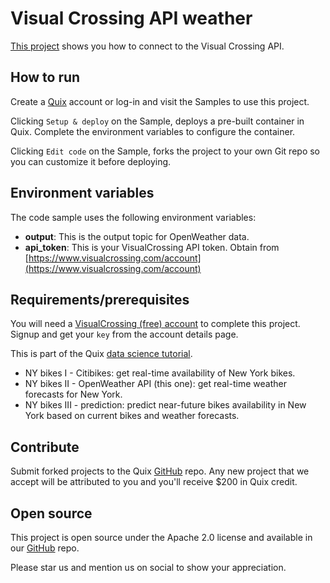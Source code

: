 # Visual Crossing API weather

[This project](https://github.com/quixio/quix-samples/tree/main/python/sources/visualcrossing-weather) shows you how to connect to the Visual Crossing API.

## How to run

Create a [Quix](https://portal.platform.quix.ai/self-sign-up?xlink=github) account or log-in and visit the Samples to use this project.

Clicking `Setup & deploy` on the Sample, deploys a pre-built container in Quix. Complete the environment variables to configure the container.

Clicking `Edit code` on the Sample, forks the project to your own Git repo so you can customize it before deploying.

## Environment variables

The code sample uses the following environment variables:

- **output**: This is the output topic for OpenWeather data.
- **api_token**: This is your VisualCrossing API token. Obtain from [https://www.visualcrossing.com/account](https://www.visualcrossing.com/account)

## Requirements/prerequisites

You will need a [VisualCrossing (free) account](https://www.visualcrossing.com) to complete this project. Signup and get your `key` from the account details page.

This is part of the Quix [data science tutorial](https://docs.quix.io/platform/tutorials/data-science/data-science.html). 

- NY bikes I - Citibikes: get real-time availability of New York bikes.
- NY bikes II - OpenWeather API (this one): get real-time weather forecasts for New York.
- NY bikes III - prediction: predict near-future bikes availability in New York based on current bikes and weather forecasts.

## Contribute

Submit forked projects to the Quix [GitHub](https://github.com/quixio/quix-samples) repo. Any new project that we accept will be attributed to you and you'll receive $200 in Quix credit.

## Open source

This project is open source under the Apache 2.0 license and available in our [GitHub](https://github.com/quixio/quix-samples) repo.

Please star us and mention us on social to show your appreciation.

